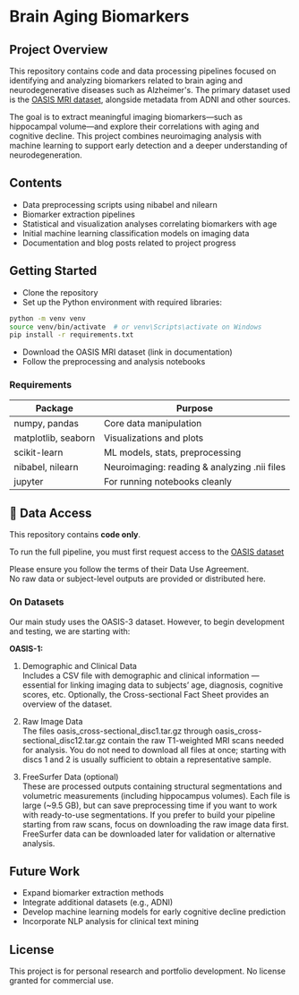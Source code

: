 # Brain Aging Biomarkers

## Project Overview

This repository contains code and data processing pipelines focused on identifying and analyzing biomarkers related to brain aging and neurodegenerative diseases such as Alzheimer's. The primary dataset used is the [OASIS MRI dataset](https://sites.wustl.edu/oasisbrains/), alongside metadata from ADNI and other sources.

The goal is to extract meaningful imaging biomarkers—such as hippocampal volume—and explore their correlations with aging and cognitive decline. This project combines neuroimaging analysis with machine learning to support early detection and a deeper understanding of neurodegeneration.

## Contents
- Data preprocessing scripts using nibabel and nilearn  
- Biomarker extraction pipelines  
- Statistical and visualization analyses correlating biomarkers with age  
- Initial machine learning classification models on imaging data  
- Documentation and blog posts related to project progress  

## Getting Started

- Clone the repository  
- Set up the Python environment with required libraries:

```bash
python -m venv venv
source venv/bin/activate  # or venv\Scripts\activate on Windows
pip install -r requirements.txt
```
- Download the OASIS MRI dataset (link in documentation)  
- Follow the preprocessing and analysis notebooks

### Requirements
|Package|Purpose|
|-|-|
|numpy, pandas|	Core data manipulation|
|matplotlib, seaborn|	Visualizations and plots|
|scikit-learn|	ML models, stats, preprocessing|
|nibabel, nilearn|	Neuroimaging: reading & analyzing .nii files|
|jupyter|	For running notebooks cleanly|

## 🔐 Data Access

This repository contains **code only**.

To run the full pipeline, you must first request access to the [OASIS dataset](https://www.oasis-brains.org/)

Please ensure you follow the terms of their Data Use Agreement.  
No raw data or subject-level outputs are provided or distributed here.

### On Datasets

Our main study uses the OASIS-3 dataset. However, to begin development and testing, we are starting with:

**OASIS-1:**

1. Demographic and Clinical Data  
Includes a CSV file with demographic and clinical information — essential for linking imaging data to subjects’ age, diagnosis, cognitive scores, etc.
Optionally, the Cross-sectional Fact Sheet provides an overview of the dataset.

2. Raw Image Data  
The files oasis_cross-sectional_disc1.tar.gz through oasis_cross-sectional_disc12.tar.gz contain the raw T1-weighted MRI scans needed for analysis.
You do not need to download all files at once; starting with discs 1 and 2 is usually sufficient to obtain a representative sample.

3. FreeSurfer Data (optional)  
These are processed outputs containing structural segmentations and volumetric measurements (including hippocampus volumes).
Each file is large (~9.5 GB), but can save preprocessing time if you want to work with ready-to-use segmentations.
If you prefer to build your pipeline starting from raw scans, focus on downloading the raw image data first. FreeSurfer data can be downloaded later for validation or alternative analysis.


## Future Work

- Expand biomarker extraction methods
- Integrate additional datasets (e.g., ADNI)
- Develop machine learning models for early cognitive decline prediction
- Incorporate NLP analysis for clinical text mining

## License

This project is for personal research and portfolio development. No license granted for commercial use.